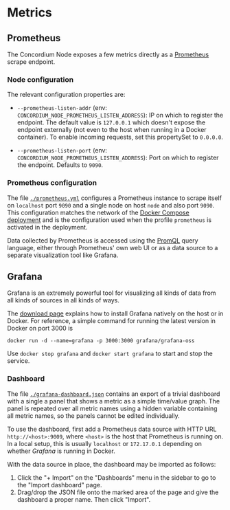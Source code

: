 # Metrics

## Prometheus

The Concordium Node exposes a few metrics directly as a [Prometheus](https://prometheus.io/) scrape endpoint.

### Node configuration

The relevant configuration properties are:

- `--prometheus-listen-addr` (env: `CONCORDIUM_NODE_PROMETHEUS_LISTEN_ADDRESS`):
  IP on which to register the endpoint.
  The default value is `127.0.0.1` which doesn't expose the endpoint externally (not even to the host when running in a Docker container).
  To enable incoming requests, set this propertySet to `0.0.0.0`.

- `--prometheus-listen-port` (env: `CONCORDIUM_NODE_PROMETHEUS_LISTEN_ADDRESS`):
  Port on which to register the endpoint. Defaults to `9090`.

### Prometheus configuration

The file [`./prometheus.yml`](./prometheus.yml) configures a Prometheus instance to scrape
itself on `localhost` port `9090` and a single node on host `node` and also port `9090`.
This configuration matches the network of the [Docker Compose deployment](../README.md#build-andor-run-using-docker-compose])
and is the configuration used when the profile `prometheus` is activated in the deployment.

Data collected by Prometheus is accessed using the [PromQL](https://prometheus.io/docs/prometheus/latest/querying/basics/) query language,
either through Prometheus' own web UI or as a data source to a separate visualization tool like Grafana.

## Grafana

Grafana is an extremely powerful tool for visualizing all kinds of data from all kinds of sources in all kinds of ways.

The [download page](https://grafana.com/grafana/download?edition=oss) explains how to install Grafana
natively on the host or in Docker.
For reference, a simple command for running the latest version in Docker on port 3000 is

```shell
docker run -d --name=grafana -p 3000:3000 grafana/grafana-oss
```

Use `docker stop grafana` and `docker start grafana` to start and stop the service.

### Dashboard

The file [`./grafana-dashboard.json`](./grafana-dashboard.json) contains an export of a trivial dashboard
with a single a panel that shows a metric as a simple time/value graph.
The panel is repeated over all metric names using a hidden variable containing all metric names,
so the panels cannot be edited individually.

To use the dashboard, first add a Prometheus data source with HTTP URL `http://<host>:9009`,
where `<host>` is the host that Prometheus is running on.
In a local setup, this is usually `localhost` or `172.17.0.1` depending on whether *Grafana* is running in Docker.

With the data source in place, the dashboard may be imported as follows:
1. Click the "+ Import" on the "Dashboards" menu in the sidebar to go to the "Import dashboard" page.
2. Drag/drop the JSON file onto the marked area of the page and give the dashboard a proper name. Then click "Import".
